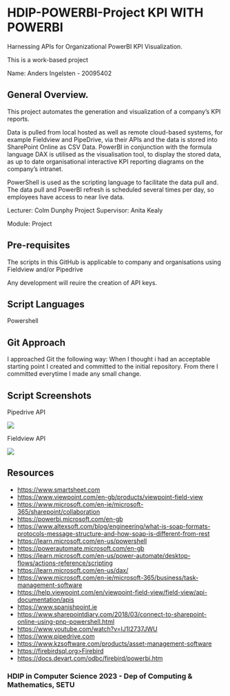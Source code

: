 # HDIP-POWERBI-Project KPI WITH POWERBI

Harnessing APIs for Organizational PowerBI KPI Visualization. 

This is a work-based project

Name: Anders Ingelsten - 20095402

## General Overview.

This project automates the generation and visualization of a company’s KPI reports.  

Data is pulled from local hosted as well as remote cloud-based systems, for example Fieldview and PipeDrive, via their APIs and the data is stored into SharePoint Online as CSV Data. PowerBI in conjunction with the formula language DAX is utilised as the visualisation tool, to display the stored data, as up to date organisational interactive KPI reporting diagrams on the company’s intranet. 

PowerShell is used as the scripting language to facilitate the data pull and. The data pull and PowerBI refresh is scheduled several times per day, so employees have access to near live data.


Lecturer: Colm Dunphy
Project Supervisor: Anita Kealy

Module: Project

## Pre-requisites

The scripts in this GitHub is applicable to company and organisations using Fieldview and/or Pipedrive

Any development will reuire the creation of API keys.

## Script Languages

Powershell

## Git Approach

I approached Git the following way: When I thought i had an acceptable starting point I created and committed to the initial
repository. From there I committed everytime I made any small change. 

## Script Screenshots

Pipedrive API

![][view1]

Fieldview API

![][view2]

## Resources

* https://www.smartsheet.com
* https://www.viewpoint.com/en-gb/products/viewpoint-field-view
* https://www.microsoft.com/en-ie/microsoft-365/sharepoint/collaboration
* https://powerbi.microsoft.com/en-gb
* https://www.altexsoft.com/blog/engineering/what-is-soap-formats-protocols-message-structure-and-how-soap-is-different-from-rest
* https://learn.microsoft.com/en-us/powershell
* https://powerautomate.microsoft.com/en-gb
* https://learn.microsoft.com/en-us/power-automate/desktop-flows/actions-reference/scripting
* https://learn.microsoft.com/en-us/dax/
* https://www.microsoft.com/en-ie/microsoft-365/business/task-management-software
* https://help.viewpoint.com/en/viewpoint-field-view/field-view/api-documentation/apis
* https://www.spanishpoint.ie
* https://www.sharepointdiary.com/2018/03/connect-to-sharepoint-online-using-pnp-powershell.html
* https://www.youtube.com/watch?v=IJ1I2737JWU
* https://www.pipedrive.com
* https://www.kzsoftware.com/products/asset-management-software
* https://firebirdsql.org>Firebird
* https://docs.devart.com/odbc/firebird/powerbi.htm


### HDIP in Computer Science 2023 - Dep of Computing & Mathematics, SETU

[view1]: https://github.com/ingelsten/HDIP-POWERBI-Project/blob/master/Background%20Data/Fieldview_SS.PNG
[view2]: https://github.com/ingelsten/HDIP-POWERBI-Project/blob/master/Background%20Data/Pipedrive_SS.PNG
